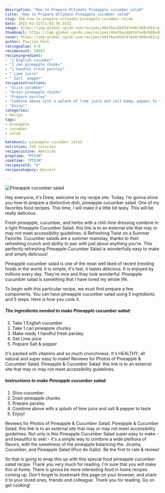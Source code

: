 ```yaml
---
description: "How to Prepare Ultimate Pineapple cucumber salad"
title: "How to Prepare Ultimate Pineapple cucumber salad"
slug: 566-how-to-prepare-ultimate-pineapple-cucumber-salad
date: 2022-03-31T11:03:56.553Z
image: https://img-global.cpcdn.com/recipes/40a7bac6b9347ed8/680x482cq70/pineapple-cucumber-salad-recipe-main-photo.jpg
thumbnail: https://img-global.cpcdn.com/recipes/40a7bac6b9347ed8/680x482cq70/pineapple-cucumber-salad-recipe-main-photo.jpg
cover: https://img-global.cpcdn.com/recipes/40a7bac6b9347ed8/680x482cq70/pineapple-cucumber-salad-recipe-main-photo.jpg
author: Pauline Park
ratingvalue: 4.8
reviewcount: 28693
recipeingredient:
- "1 English cucumber"
- "1 can pineapple chunks"
- "1 handful fresh parsley"
- " Lime juice"
- " Salt  pepper"
recipeinstructions:
- "Slice cucumber"
- "Drain pineapple chunks"
- "Prepare parsley"
- "Combine above with a splash of lime juice and salt &amp; pepper to taste"
- "Enjoy!"
categories:
- Recipe
tags:
- pineapple
- cucumber
- salad

katakunci: pineapple cucumber salad 
nutrition: 229 calories
recipecuisine: American
preptime: "PT21M"
cooktime: "PT51M"
recipeyield: "4"
recipecategory: Dessert

---
```



![Pineapple cucumber salad](https://img-global.cpcdn.com/recipes/40a7bac6b9347ed8/680x482cq70/pineapple-cucumber-salad-recipe-main-photo.jpg)

Hey everyone, it's Drew, welcome to my recipe site. Today, I'm gonna show you how to prepare a distinctive dish, pineapple cucumber salad. One of my favorites food recipes. This time, I will make it a little bit tasty. This will be really delicious.

Fresh pineapple, cucumber, and herbs with a chili-lime dressing combine in a light Pineapple Cucumber Salad. this link is to an external site that may or may not meet accessibility guidelines. A Refreshing Twist on a Summer Favorite. Cucumber salads are a summer mainstay, thanks to their refreshing crunch and ability to pair with just about anything you&#39;re. This perfectly refreshing Pineapple Cucumber Salad is wonderfully easy to make and simply delicious!

Pineapple cucumber salad is one of the most well liked of recent trending foods in the world. It is simple, it's fast, it tastes delicious. It is enjoyed by millions every day. They're nice and they look wonderful. Pineapple cucumber salad is something that I have loved my whole life.


To begin with this particular recipe, we must first prepare a few components. You can have pineapple cucumber salad using 5 ingredients and 5 steps. Here is how you cook it.

<!--inarticleads1-->

##### The ingredients needed to make Pineapple cucumber salad:

1. Take 1 English cucumber
1. Take 1 can pineapple chunks
1. Make ready 1 handful fresh parsley
1. Get  Lime juice
1. Prepare  Salt &amp; pepper


It&#39;s packed with vitamins and so much crunchiness. It&#39;s HEALTHY, all natural and super easy to make! Reviews for Photos of Pineapple &amp; Cucumber Salad. Pineapple &amp; Cucumber Salad. this link is to an external site that may or may not meet accessibility guidelines. 

<!--inarticleads2-->

##### Instructions to make Pineapple cucumber salad:

1. Slice cucumber
1. Drain pineapple chunks
1. Prepare parsley
1. Combine above with a splash of lime juice and salt &amp; pepper to taste
1. Enjoy!


Reviews for Photos of Pineapple &amp; Cucumber Salad. Pineapple &amp; Cucumber Salad. this link is to an external site that may or may not meet accessibility guidelines. Not only is this Pineapple Cucumber Salad super easy to make - and beautiful to see! - it&#39;s a simple way to combine a wide plethora of flavors, with the sweetness of the pineapple balancing the. Jicama, Cucumber, and Pineapple Salad (Pico de Gallo). Be the first to rate &amp; review! 

So that is going to wrap this up with this special food pineapple cucumber salad recipe. Thank you very much for reading. I'm sure that you will make this at home. There is gonna be more interesting food in home recipes coming up. Don't forget to bookmark this page on your browser, and share it to your loved ones, friends and colleague. Thank you for reading. Go on get cooking!

